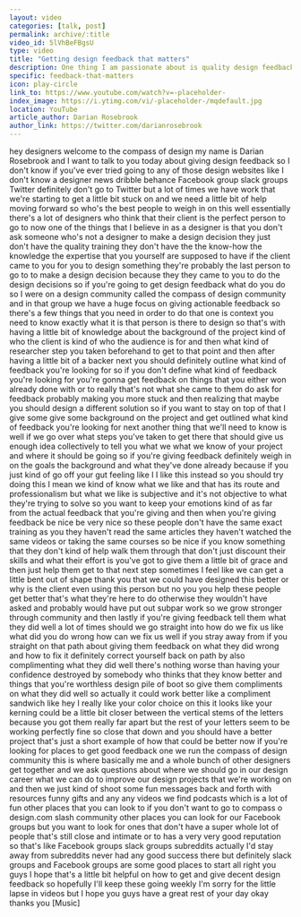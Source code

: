 ```yaml
---
layout: video
categories: [talk, post]
permalink: archive/:title
video_id: 5lVhBeFBgsU
type: video
title: "Getting design feedback that matters"
description: One thing I am passionate about is quality design feedback. I’ll mention in a future post that it’s sometimes best to get other eyes on your projects, but having objective, quality design feedback is something that a designer needs to be able to move forward with their design skills.
specific: feedback-that-matters
icon: play-circle
link_to: https://www.youtube.com/watch?v=-placeholder-
index_image: https://i.ytimg.com/vi/-placeholder-/mqdefault.jpg
location: YouTube
article_author: Darian Rosebrook
author_link: https://twitter.com/darianrosebrook
---
```

hey designers welcome to the compass of
 design my name is Darian Rosebrook and
 I want to talk to you today about giving
 design feedback so I don't know if
 you've ever tried going to any of those
 design websites like I don't know a
 designer news dribble behance Facebook
 group slack groups Twitter definitely
 don't go to Twitter but a lot of times
 we have work that we're starting to get
 a little bit stuck on and we need a
 little bit of help moving forward so
 who's the best people to weigh in on
 this well essentially there's a lot of
 designers who think that their client is
 the perfect person to go to now one of
 the things that I believe in as a
 designer is that you don't ask someone
 who's not a designer to make a design
 decision they just don't have the
 quality training they don't have the the
 know-how the knowledge the expertise
 that you yourself are supposed to have
 if the client came to you for you to
 design something they're probably the
 last person to go to to make a design
 decision because they they came to you
 to do the design decisions so if you're
 going to get design feedback what do you
 do
 so I were on a design community called
 the compass of design community and in
 that group we have a huge focus on
 giving actionable feedback so there's a
 few things that you need in order to do
 that one is context you need to know
 exactly what it is
 that person is there to design so that's
 with having a little bit of knowledge
 about the background of the project kind
 of who the client is kind of who the
 audience is for and then what kind of
 researcher step you taken beforehand to
 get to that point and then after having
 a little bit of a backer
 next you should definitely outline what
 kind of feedback you're looking for so
 if you don't define what kind of
 feedback you're looking for you're gonna
 get feedback on things that you either
 won already done with or to really
 that's not what she came to them do ask
 for feedback probably making you more
 stuck and then realizing that maybe you
 should design a different solution so if
 you want to stay on top of that I give
 some give some background on the project
 and get outlined what kind of feedback
 you're looking for next another thing
 that we'll need to know is well if we go
 over what steps you've taken to get
 there that should give us enough idea
 collectively to tell you what we what we
 know of your project and where it should
 be going so if you're giving feedback
 definitely weigh in on the goals the
 background and what they've done already
 because if you just kind of go off your
 gut feeling like I I like this instead
 so you should try doing this I mean we
 kind of know what we like and that has
 its route and professionalism but what
 we like is subjective and it's not
 objective to what they're trying to
 solve so you want to keep your emotions
 kind of as far from the actual feedback
 that you're giving and then when you're
 giving feedback be nice be very nice so
 these people don't have the same exact
 training as you they haven't read the
 same articles they haven't watched the
 same videos or taking the same courses
 so be nice if you know something that
 they don't kind of help walk them
 through that don't just discount their
 skills and what their effort is you've
 got to give them a little bit of grace
 and then just help them get to that next
 step sometimes I feel like we can get a
 little bent out of shape thank you that
 we could have designed this better or
 why is the client even using this person
 but no you you help these people get
 better that's what they're here to do
 otherwise they wouldn't have asked and
 probably would have put out subpar work
 so we grow stronger through community
 and then lastly if you're giving
 feedback tell them what they did well a
 lot of times should we go straight into
 how do we fix us like what did you do
 wrong how can we fix us well if you
 stray away from if you straight on that
 path about giving them feedback on what
 they did wrong and how to fix it
 definitely correct yourself back on path
 by also complimenting what they did well
 there's nothing worse than having your
 confidence destroyed by somebody who
 thinks that they know better and things
 that you're worthless design pile of
 boot so give them compliments on what
 they did well so actually it could work
 better like a compliment sandwich like
 hey I really like your color choice on
 this it looks like your kerning could be
 a little bit closer between the vertical
 stems of the letters because you got
 them really far apart but the rest of
 your letters seem to be working
 perfectly fine so close that down and
 you should have a better project that's
 just a short example of how that could
 be better now if you're looking for
 places to get good feedback one we run
 the compass of design community this is
 where basically me and a whole bunch of
 other designers get together and we ask
 questions about where we should go in
 our design career
 what we can do to improve our design
 projects that we're working on and then
 we just kind of shoot some fun messages
 back and forth with resources funny
 gifts and any any videos we find
 podcasts which is a lot of fun other
 places that you can look to if you don't
 want to go to compass o design.com slash
 community other places you can look for
 our Facebook groups but you want to look
 for ones that don't have a super whole
 lot of people that's still close and
 intimate or to has a very very good
 reputation so that's like Facebook
 groups slack groups subreddits actually
 I'd stay away from subreddits never had
 any good success there but definitely
 slack groups and Facebook groups are
 some good places to start all right you
 guys I hope that's a little bit helpful
 on how to get and give decent design
 feedback so hopefully I'll keep these
 going weekly I'm sorry for the little
 lapse in videos but I hope you guys have
 a great rest of your day okay thanks
 you
 [Music]
